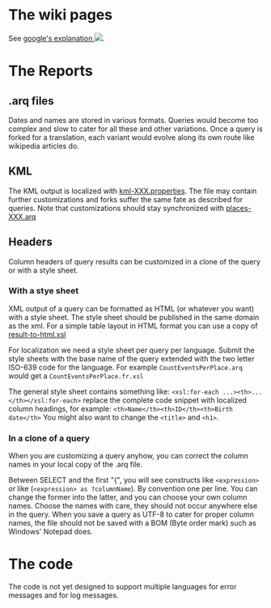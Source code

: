 
# The wiki pages #

See <a href='http://code.google.com/p/support/wiki/WikiSyntax#Localizing_Wiki_Content'> google's explanation <img src='http://gedcom2sem.googlecode.com/svn/trunk/wiki-images/icon_external_link_blue.png' /></a>.

# The Reports #

## .arq files ##

Dates and names are stored in various formats. Queries would become too complex and slow to cater for all these and other variations. Once a query is forked for a translation, each variant would evolve along its own route like wikipedia articles do.


## KML ##

The KML output is localized with [kml-XXX.properties](https://code.google.com/p/gedcom2sem/source/browse/#svn%2Ftrunk%2Fsrc%2Fmain%2Fresources). The file may contain further customizations and forks suffer the same fate as described for queries. Note that customizations should stay synchronized with [places-XXX.arq](https://code.google.com/p/gedcom2sem/source/browse/#svn%2Ftrunk%2Fsrc%2Fmain%2Fresources%2Freports%2Fmashup)

## Headers ##

Column headers of query results can be customized in a clone of the query or with a style sheet.

### With a stye sheet ###
XML output of a query can be formatted as HTML (or whatever you want) with a style sheet. The style sheet should be published in the same domain as the xml. For a simple table layout in HTML format you can use a copy of [result-to-html.xsl](https://code.google.com/p/gedcom2sem/source/browse/trunk/src/main/resources/result-to-html.xsl)

For localization we need a style sheet per query per language. Submit the style sheets with the base name of the query extended with the two letter ISO-639 code for the language.
For example `CountEventsPerPlace.arq` would get a `CountEventsPerPlace.fr.xsl`

The general style sheet contains something like: `<xsl:for-each ...><th>...</th></xsl:for-each>` replace the complete code snippet with localized column headings, for example: `<th>Name</th><th>ID</th><th>Birth date</th>` You might also want to change the `<title>` and `<h1>`.

### In a clone of a query ###
When you are customizing a query anyhow, you can correct the column names in your local copy of the .arq file.

Between SELECT and the first "{", you will see constructs like `<expression>` or like (`<expression> as ?columnName`). By convention one per line. You can change the former into the latter, and you can choose your own column names. Choose the names with care, they should not occur anywhere else in the query. When you save a query as UTF-8 to cater for proper column names, the file should not be saved with a BOM (Byte order mark) such as Windows' Notepad does.

# The code #
The code is not yet designed to support multiple languages for error messages and for log messages.